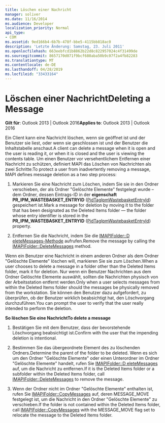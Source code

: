 ```yaml
---
title: Löschen einer Nachricht
manager: soliver
ms.date: 11/16/2014
ms.audience: Developer
localization_priority: Normal
api_type:
- COM
ms.assetid: 9ed166b4-6b7b-478f-bbe5-4115bb818ac0
description: 'Letzte Änderung: Samstag, 23. Juli 2011'
ms.openlocfilehash: 663eebfcd1b8862b22d8c822957024c4f31499de
ms.sourcegitcommit: 8657170d071f9bcf680aba50b9c07f2a4fb82283
ms.translationtype: MT
ms.contentlocale: de-DE
ms.lasthandoff: 04/28/2019
ms.locfileid: "33433164"
---
```

# <a name="deleting-a-message"></a><span data-ttu-id="92c68-103">Löschen einer Nachricht</span><span class="sxs-lookup"><span data-stu-id="92c68-103">Deleting a Message</span></span>

  
  
<span data-ttu-id="92c68-104">**Gilt für**: Outlook 2013 | Outlook 2016</span><span class="sxs-lookup"><span data-stu-id="92c68-104">**Applies to**: Outlook 2013 | Outlook 2016</span></span> 
  
<span data-ttu-id="92c68-105">Ein Client kann eine Nachricht löschen, wenn sie geöffnet ist und der Benutzer sie liest, oder wenn sie geschlossen ist und der Benutzer die Inhaltstabelle anschaut.</span><span class="sxs-lookup"><span data-stu-id="92c68-105">A client can delete a message when it is open and the user is reading it, or when it is closed and the user is viewing the contents table.</span></span> <span data-ttu-id="92c68-106">Um einen Benutzer vor versehentlichem Entfernen einer Nachricht zu schützen, definiert MAPI das Löschen von Nachrichten als zwei Schritte:</span><span class="sxs-lookup"><span data-stu-id="92c68-106">To protect a user from inadvertently removing a message, MAPI defines message deletion as a two step process:</span></span>
  
1. <span data-ttu-id="92c68-107">Markieren Sie eine Nachricht zum Löschen, indem Sie sie in den Ordner verschieben, der als Ordner "Gelöschte Elemente" festgelegt wurde – dem Ordner, dessen Eintrags-ID in der **eigenschaft PR_IPM_WASTEBASKET_ENTRYID** ([PidTagIpmWastebasketEntryId](pidtagipmwastebasketentryid-canonical-property.md)) gespeichert ist.</span><span class="sxs-lookup"><span data-stu-id="92c68-107">Mark a message for deletion by moving it to the folder that has been designated as the Deleted Items folder — the folder whose entry identifier is stored in the **PR_IPM_WASTEBASKET_ENTRYID** ([PidTagIpmWastebasketEntryId](pidtagipmwastebasketentryid-canonical-property.md)) property.</span></span> 
    
2. <span data-ttu-id="92c68-108">Entfernen Sie die Nachricht, indem Sie die [IMAPIFolder::D eleteMessages-Methode](imapifolder-deletemessages.md) aufrufen.</span><span class="sxs-lookup"><span data-stu-id="92c68-108">Remove the message by calling the [IMAPIFolder::DeleteMessages](imapifolder-deletemessages.md) method.</span></span> 
    
<span data-ttu-id="92c68-109">Wenn ein Benutzer eine Nachricht in einem anderen Ordner als dem Ordner "Gelöschte Elemente" löschen will, markieren Sie sie zum Löschen.</span><span class="sxs-lookup"><span data-stu-id="92c68-109">When a user chooses to delete a message in a folder other than the Deleted Items folder, mark it for deletion.</span></span> <span data-ttu-id="92c68-110">Nur wenn ein Benutzer Nachrichten aus dem Ordner Gelöschte Elemente auswählt, sollten die Nachrichten physisch von der Arbeitsstation entfernt werden.</span><span class="sxs-lookup"><span data-stu-id="92c68-110">Only when a user selects messages from within the Deleted Items folder should the messages be physically removed from the workstation.</span></span> <span data-ttu-id="92c68-111">Sie können den Benutzer dazu aufgefordert, zu überprüfen, ob der Benutzer wirklich beabsichtigt hat, den Löschvorgang durchzuführen.</span><span class="sxs-lookup"><span data-stu-id="92c68-111">You can prompt the user to verify that the user really intended to perform the deletion.</span></span>
  
 <span data-ttu-id="92c68-112">**So löschen Sie eine Nachricht**</span><span class="sxs-lookup"><span data-stu-id="92c68-112">**To delete a message**</span></span>
  
1. <span data-ttu-id="92c68-113">Bestätigen Sie mit dem Benutzer, dass der bevorstehende Löschvorgang beabsichtigt ist.</span><span class="sxs-lookup"><span data-stu-id="92c68-113">Confirm with the user that the impending deletion is intentional.</span></span>
    
2. <span data-ttu-id="92c68-114">Bestimmen Sie das übergeordnete Element des zu löschenden Ordners.</span><span class="sxs-lookup"><span data-stu-id="92c68-114">Determine the parent of the folder to be deleted.</span></span> <span data-ttu-id="92c68-115">Wenn es sich um den Ordner "Gelöschte Elemente" oder einen Unterordner im Ordner "Gelöschte Elemente" handelt, rufen Sie [IMAPIFolder::D eleteMessages](imapifolder-deletemessages.md) auf, um die Nachricht zu entfernen.</span><span class="sxs-lookup"><span data-stu-id="92c68-115">If it is the Deleted Items folder or a subfolder within the Deleted Items folder, call [IMAPIFolder::DeleteMessages](imapifolder-deletemessages.md) to remove the message.</span></span> 
    
3. <span data-ttu-id="92c68-116">Wenn der Ordner nicht im Ordner "Gelöschte Elemente" enthalten ist, rufen Sie [IMAPIFolder::CopyMessages](imapifolder-copymessages.md) auf, deren MESSAGE_MOVE festgelegt ist, um die Nachricht in den Ordner "Gelöschte Elemente" zu verschieben.</span><span class="sxs-lookup"><span data-stu-id="92c68-116">If the folder is not contained within the Deleted Items folder, call [IMAPIFolder::CopyMessages](imapifolder-copymessages.md) with the MESSAGE_MOVE flag set to relocate the message to the Deleted Items folder.</span></span> 
    

